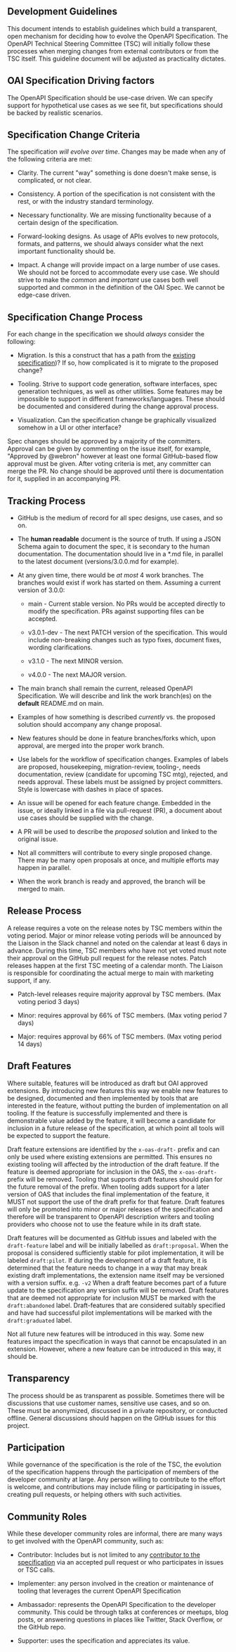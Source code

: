 ## Development Guidelines

This document intends to establish guidelines which build a transparent, open mechanism for deciding how to evolve the OpenAPI Specification. The OpenAPI Technical Steering Committee (TSC) will initially follow these processes when merging changes from external contributors or from the TSC itself. This guideline document will be adjusted as practicality dictates.

## OAI Specification Driving factors

The OpenAPI Specification should be use-case driven. We can specify support for hypothetical use cases as we see fit, but specifications should be backed by realistic scenarios.

## Specification Change Criteria

The specification _will evolve over time_. Changes may be made when any of the following criteria are met:

- Clarity. The current "way" something is done doesn't make sense, is complicated, or not clear.

- Consistency. A portion of the specification is not consistent with the rest, or with the industry standard terminology.

- Necessary functionality. We are missing functionality because of a certain design of the specification.

- Forward-looking designs. As usage of APIs evolves to new protocols, formats, and patterns, we should always consider what the next important functionality should be.

- Impact. A change will provide impact on a large number of use cases. We should not be forced to accommodate every use case. We should strive to make the _common_ and _important_ use cases both well supported and common in the definition of the OAI Spec. We cannot be edge-case driven.

## Specification Change Process

For each change in the specification we should _always_ consider the following:

- Migration. Is this a construct that has a path from the [existing specification](https://github.com/OAI/OpenAPI-Specification/releases))? If so, how complicated is it to migrate to the proposed change?

- Tooling. Strive to support code generation, software interfaces, spec generation techniques, as well as other utilities. Some features may be impossible to support in different frameworks/languages. These should be documented and considered during the change approval process.

- Visualization. Can the specification change be graphically visualized somehow in a UI or other interface?

Spec changes should be approved by a majority of the committers. Approval can be given by commenting on the issue itself, for example, "Approved by @webron" however at least one formal GitHub-based flow approval must be given. After voting criteria is met, any committer can merge the PR. No change should be approved until there is documentation for it, supplied in an accompanying PR.

## Tracking Process

- GitHub is the medium of record for all spec designs, use cases, and so on.

- The **human readable** document is the source of truth. If using a JSON Schema again to document the spec, it is secondary to the human documentation. The documentation should live in a \*.md file, in parallel to the latest document (versions/3.0.0.md for example).

- At any given time, there would be _at most_ 4 work branches. The branches would exist if work has started on them. Assuming a current version of 3.0.0:

  - main - Current stable version. No PRs would be accepted directly to modify the specification. PRs against supporting files can be accepted.

  - v3.0.1-dev - The next PATCH version of the specification. This would include non-breaking changes such as typo fixes, document fixes, wording clarifications.

  - v3.1.0 - The next MINOR version.

  - v4.0.0 - The next MAJOR version.

- The main branch shall remain the current, released OpenAPI Specification. We will describe and link the work branch(es) on the **default** README.md on main.

- Examples of how something is described _currently_ vs. the proposed solution should accompany any change proposal.

- New features should be done in feature branches/forks which, upon approval, are merged into the proper work branch.

- Use labels for the workflow of specification changes. Examples of labels are proposed, housekeeping, migration-review, tooling-, needs documentation, review (candidate for upcoming TSC mtg), rejected, and needs approval. These labels must be assigned by project committers. Style is lowercase with dashes in place of spaces.

- An issue will be opened for each feature change. Embedded in the issue, or ideally linked in a file via pull-request (PR), a document about use cases should be supplied with the change.

- A PR will be used to describe the _proposed_ solution and linked to the original issue.

- Not all committers will contribute to every single proposed change. There may be many open proposals at once, and multiple efforts may happen in parallel.

- When the work branch is ready and approved, the branch will be merged to main.

## Release Process

A release requires a vote on the release notes by TSC members within the voting period. Major or minor release voting periods will be announced by the Liaison in the Slack channel and noted on the calendar at least 6 days in advance. During this time, TSC members who have not yet voted must note their approval on the GitHub pull request for the release notes. Patch releases happen at the first TSC meeting of a calendar month. The Liaison is responsible for coordinating the actual merge to main with marketing support, if any.

- Patch-level releases require majority approval by TSC members. (Max voting period 3 days)

- Minor: requires approval by 66% of TSC members. (Max voting period 7 days)

- Major: requires approval by 66% of TSC members. (Max voting period 14 days)

## Draft Features

Where suitable, features will be introduced as draft but OAI approved extensions.
By introducing new features this way we enable new features to be designed, documented and then implemented by tools that are interested in the feature, without putting the burden of implementation on all tooling.
If the feature is successfully implemented and there is demonstrable value added by the feature, it will become a candidate for inclusion in a future release of the specification, at which point all tools will be expected to support the feature.

Draft feature extensions are identified by the `x-oas-draft-` prefix and can only be used where existing extensions are permitted.
This ensures no existing tooling will affected by the introduction of the draft feature.
If the feature is deemed appropriate for inclusion in the OAS, the `x-oas-draft-` prefix will be removed.
Tooling that supports draft features should plan for the future removal of the prefix.
When tooling adds support for a later version of OAS that includes the final implementation of the feature, it MUST not support the use of the draft prefix for that feature.
Draft features will only be promoted into minor or major releases of the specification and therefore will be transparent to OpenAPI description writers and tooling providers who choose not to use the feature while in its draft state.

Draft features will be documented as GitHub issues and labeled with the `draft-feature` label and will be initially labelled as `draft:proposal`. When the proposal is considered sufficiently stable for pilot implementation, it will be labeled `draft:pilot`.
If during the development of a draft feature, it is determined that the feature needs to change in a way that may break existing draft implementations, the extension name itself may be versioned with a version suffix. e.g. `-v2`
When a draft feature becomes part of a future update to the specification any version suffix will be removed.
Draft features that are deemed not appropriate for inclusion MUST be marked with the `draft:abandoned` label.
Draft-features that are considered suitably specified and have had successful pilot implementations will be marked with the `draft:graduated` label.

Not all future new features will be introduced in this way.
Some new features impact the specification in ways that cannot be encapsulated in an extension.
However, where a new feature can be introduced in this way, it should be.

## Transparency

The process should be as transparent as possible. Sometimes there will be discussions that use customer names, sensitive use cases, and so on. These must be anonymized, discussed in a private repository, or conducted offline. General discussions should happen on the GitHub issues for this project.

## Participation

While governance of the specification is the role of the TSC, the evolution of the specification happens through the participation of members of the developer community at large. Any person willing to contribute to the effort is welcome, and contributions may include filing or participating in issues, creating pull requests, or helping others with such activities.

## Community Roles

While these developer community roles are informal, there are many ways to get involved with the OpenAPI community, such as:

- Contributor: Includes but is not limited to any [contributor to the specification](https://github.com/OAI/OpenAPI-Specification/graphs/contributors) via an accepted pull request or who participates in issues or TSC calls.

- Implementer: any person involved in the creation or maintenance of tooling that leverages the current OpenAPI Specification

- Ambassador: represents the OpenAPI Specification to the developer community. This could be through talks at conferences or meetups, blog posts, or answering questions in places like Twitter, Stack Overflow, or the GitHub repo.

- Supporter: uses the specification and appreciates its value.
